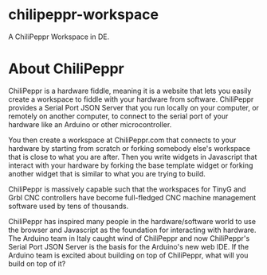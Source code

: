 # chilipeppr-workspace
A ChiliPeppr Workspace in DE.

# About ChiliPeppr

ChiliPeppr is a hardware fiddle, meaning it is a website that lets you easily create a workspace to fiddle with your hardware from software.
ChiliPeppr provides a Serial Port JSON Server that you run locally on your computer, or remotely on another computer, to connect to the serial port of your hardware like an Arduino or other microcontroller.

You then create a workspace at ChiliPeppr.com that connects to your hardware by starting from scratch or forking somebody else's workspace that is close to what you are after.
Then you write widgets in Javascript that interact with your hardware by forking the base template widget or forking another widget that is similar to what you are trying to build.

ChiliPeppr is massively capable such that the workspaces for TinyG and Grbl CNC controllers have become full-fledged CNC machine management software used by tens of thousands.

ChiliPeppr has inspired many people in the hardware/software world to use the browser and Javascript as the foundation for interacting with hardware.
The Arduino team in Italy caught wind of ChiliPeppr and now ChiliPeppr's Serial Port JSON Server is the basis for the Arduino's new web IDE.
If the Arduino team is excited about building on top of ChiliPeppr, what will you build on top of it?
